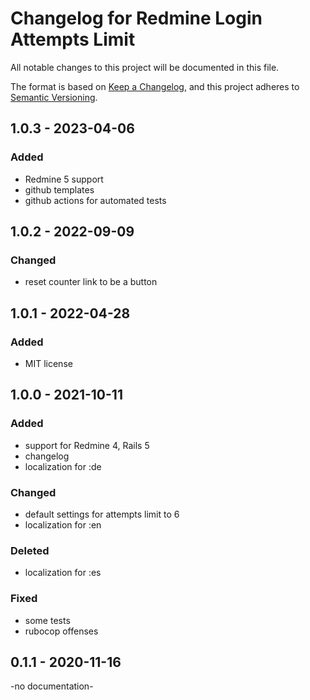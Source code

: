 # Changelog for Redmine Login Attempts Limit

All notable changes to this project will be documented in this file.

The format is based on [Keep a Changelog](https://keepachangelog.com/en/1.0.0/),
and this project adheres to [Semantic Versioning](https://semver.org/spec/v2.0.0.html).

## 1.0.3 - 2023-04-06

### Added

* Redmine 5 support
* github templates
* github actions for automated tests

## 1.0.2 - 2022-09-09

### Changed

* reset counter link to be a button

## 1.0.1 - 2022-04-28

### Added

* MIT license 

## 1.0.0 - 2021-10-11

### Added

* support for Redmine 4, Rails 5
* changelog
* localization for :de

### Changed

* default settings for attempts limit to 6
* localization for :en

### Deleted

* localization for :es

### Fixed

* some tests
* rubocop offenses

## 0.1.1 - 2020-11-16

-no documentation-